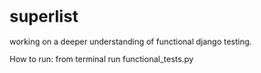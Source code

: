 # superlist
working on a deeper understanding of functional django testing.


How to run:
from terminal run functional_tests.py



